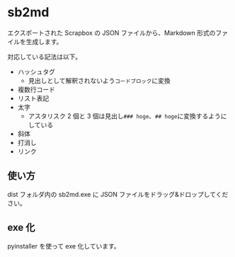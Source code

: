 # sb2md

エクスポートされた Scrapbox の JSON ファイルから、Markdown 形式のファイルを生成します。

対応している記法は以下。

- ハッシュタグ
  - 見出しとして解釈されないよう`コードブロック`に変換
- 複数行コード
- リスト表記
- 太字
  - アスタリスク 2 個と 3 個は見出し`### hoge`、`## hoge`に変換するようにしている
- 斜体
- 打消し
- リンク

## 使い方

dist フォルダ内の sb2md.exe に JSON ファイルをドラッグ&ドロップしてください。

## exe 化

pyinstaller を使って exe 化しています。
